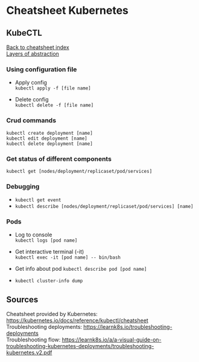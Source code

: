 # Cheatsheet Kubernetes

## KubeCTL

[Back to cheatsheet index](../README.md)  
[Layers of abstraction](layers-of-abstraction.md)

### Using configuration file
* Apply config  
```kubectl apply -f [file name]```

* Delete config  
```kubectl delete -f [file name]```

### Crud commands
```kubectl create deployment [name]```  
```kubectl edit deployment [name]```  
```kubectl delete deployment [name]```  

### Get status of different components
```kubectl get [nodes/deployment/replicaset/pod/services]```

### Debugging
* ```kubectl get event```
* ```kubectl describe [nodes/deployment/replicaset/pod/services] [name]```

### Pods
* Log to console  
```kubectl logs [pod name]```

* Get interactive terminal (-it)  
```kubectl exec -it [pod name] -- bin/bash```

* Get info about pod
```kubectl describe pod [pod name]```

* ```kubectl cluster-info dump```

## Sources
Cheatsheet provided by Kubernetes: https://kubernetes.io/docs/reference/kubectl/cheatsheet  
Troubleshooting deployments: https://learnk8s.io/troubleshooting-deployments  
Troubleshooting flow: https://learnk8s.io/a/a-visual-guide-on-troubleshooting-kubernetes-deployments/troubleshooting-kubernetes.v2.pdf
